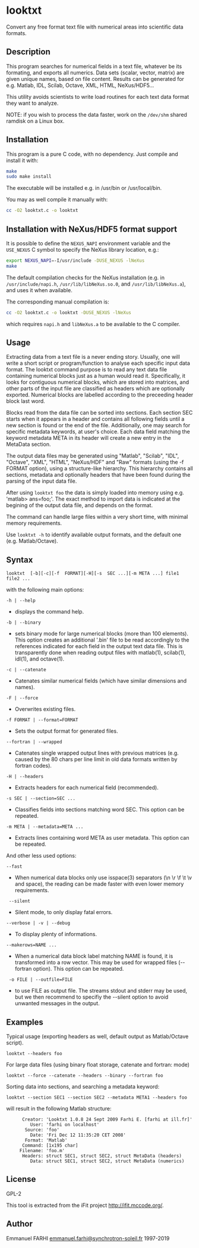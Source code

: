# looktxt
Convert any free format text file with numerical areas into scientific data formats.

Description
---
This program searches for numerical fields in a text file, whatever be its formating, and exports all numerics. 
Data sets (scalar, vector, matrix) are given unique names, based on file content. Results can be generated for e.g. Matlab, IDL, Scilab, Octave, XML, HTML, NeXus/HDF5... 

This utility avoids scientists to write load routines for each text data format they want to analyze.

NOTE: if you wish to process the data faster, work on the ```/dev/shm``` shared ramdisk on a Linux box.

Installation
---
This program is a pure C code, with no dependency. Just compile and install it with:
```bash
make
sudo make install
```
The executable will be installed e.g. in /usr/bin or /usr/local/bin. 

You may as well compile it manually with:
```bash
cc -O2 looktxt.c -o looktxt
```

Installation with NeXus/HDF5 format support
---
It is possible to define the ```NEXUS_NAPI``` environment variable and the ```USE_NEXUS``` C symbol to specify the NeXus library location, e.g.:
```bash
export NEXUS_NAPI=-I/usr/include -DUSE_NEXUS -lNeXus
make
```

The default compilation checks for the NeXus installation (e.g. in ```/usr/include/napi.h```, ```/usr/lib/libNeXus.so.0```, and ```/usr/lib/libNeXus.a```), and uses it when available.

The corresponding manual compilation is:
```bash
cc -O2 looktxt.c -o looktxt -DUSE_NEXUS -lNeXus
```
which requires ```napi.h``` and ```libNeXus.a``` to be available to the C compiler.

Usage
----
Extracting data from a text file is a never ending story. Usually,  one
will  write a short script or program/function to analyse each specific
input data format. The looktxt command purpose is to read any text data
file containing numerical blocks just as a human would read it. Specifically, 
it looks for contiguous numerical blocks, which are stored into
matrices,  and  other parts of the input file are classified as headers
which are optionally exported. Numerical blocks are labelled  according
to the preceeding header block last word.

Blocks read from the data file can be sorted into sections. Each section 
SEC starts when it appears in a header and contains all  following
fields  until a new section is found or the end of the file.  Additionally, 
one may search for specific metadata keywords, at user's  choice.
Each  data field matching the keyword metadata META in its header will
create a new entry in the MetaData section.

The output data files may be generated using "Matlab", "Scilab", "IDL",
"Octave",  "XML",  "HTML",  "NeXus/HDF" and  "Raw"  formats  (using  the  -f FORMAT
option), using a structure-like hierarchy. This hierarchy contains  all
sections,  metadata  and optionally headers that have been found during
the parsing of the input data file.

After using ```looktxt foo``` the data is simply  loaded  into  memory  using
e.g.  'matlab> ans=foo;'. The exact method to import data is indicated at the begining of the  output
data file, and depends on the format.

The  command  can handle large files within a very short time, with minimal memory requirements.

Use ```looktxt -h``` to identify available output formats, and the default one (e.g. Matlab/Octave).

Syntax
---
```
looktxt  [-b][-c][-f  FORMAT][-H][-s  SEC ...][-m META ...] file1 file2 ...
```

with the following main options:

```-h | --help```
- displays the command help.

```-b | --binary```
- sets binary mode for large numerical blocks (more than 100  elements). 
This option creates an additional '.bin' file to be read
        accordingly to the references indicated for each  field  in  the
        output  text  data file. This is transparently done when reading
        output files with matlab(1), scilab(1), idl(1), and octave(1).

```-c | --catenate```
- Catenates similar numerical fields (which  have  similar  dimensions and names).

```-F | --force```
- Overwrites existing files.

```-f FORMAT | --format=FORMAT```
- Sets the output format for generated files.

```--fortran | --wrapped```
- Catenates  single  wrapped  output  lines with previous matrices
        (e.g. caused by the 80 chars per line limit in old data  formats
        written by fortran codes).

```-H | --headers```
- Extracts headers for each numerical field (recommended).

```-s SEC | --section=SEC ...```
- Classifies  fields  into sections matching word SEC. This option
        can be repeated.

```-m META | --metadata=META ...```
- Extracts lines containing word  META  as  user  metadata.   This
        option can be repeated.

And other less used options:

```--fast```
- When numerical data blocks only use isspace(3) separators (\n \r
        \f \t \v and space), the reading can be made  faster  with  even
        lower memory requirements.

``` --silent```
- Silent mode, to only display fatal errors.

```--verbose | -v | --debug```
- To display plenty of informations.

```--makerows=NAME ...```
- When  a numerical data block label matching NAME is found, it is
        transformed into a row vector. This  may  be  used  for  wrapped
        files (--fortran option). This option can be repeated.

``` -o FILE | --outfile=FILE```
- to use FILE as output file. The streams stdout and stderr may be
        used, but we then recommend to specifiy the --silent  option  to
        avoid unwanted messages in the output.
        
Examples
---
Typical usage (exporting headers as well, default output as Matlab/Octave script).
```
looktxt --headers foo
```

For  large data files (using binary float storage, catenate and fortran:
 mode)
```
looktxt --force --catenate --headers --binary --fortran foo
```

Sorting data into sections, and searching a metadata keyword:
```
looktxt --section SEC1 --section SEC2 --metadata META1 --headers foo
```

will result in the following Matlab structure:

```
      Creator: 'Looktxt 1.0.8 24 Sept 2009 Farhi E. [farhi at ill.fr]'
         User: 'farhi on localhost'
       Source: 'foo'
         Date: 'Fri Dec 12 11:35:20 CET 2008'
       Format: 'Matlab'
      Command: [1x195 char]
     Filename: 'foo.m'
      Headers: struct SEC1, struct SEC2, struct MetaData (headers)
         Data: struct SEC1, struct SEC2, struct MetaData (numerics)
```

License
---
GPL-2

This tool is extracted from the iFit project <http://ifit.mccode.org/>.

Author
---
Emmanuel FARHI <emmanuel.farhi@synchrotron-soleil.fr> 1997-2019
